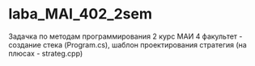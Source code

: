 # laba_MAI_402_2sem
Задачка по методам программирования 2 курс МАИ 4 факультет - создание стека (Program.cs), шаблон проектирования стратегия (на плюсах - strateg.cpp)

